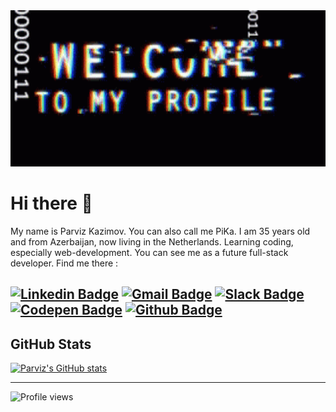 <img src="https://github.com/PiKa-86/PiKa-86/blob/main/welcome.gif" width = 100%; height = "250px">

# Hi there 👋

My name is Parviz Kazimov. You can also call me PiKa. I am 35 years old and from Azerbaijan, now living in the Netherlands. Learning coding, especially web-development. You can see me as a future full-stack developer. Find me there :

 [![Linkedin Badge](https://img.shields.io/badge/LinkedIn-0077B5?style=for-the-badge&logo=linkedin&logoColor=white&link=https://www.linkedin.com/in/parviz-1986/)](https://www.linkedin.com/in/parviz-1986/) [![Gmail Badge](https://img.shields.io/badge/Gmail-D14836?style=for-the-badge&logo=gmail&logoColor=white&link=mailto:parvizkazimov1986@gmail.com)](mailto:parvizkazimov1986@gmail.com)  [![Slack Badge]( https://img.shields.io/badge/Slack-4A154B?style=for-the-badge&logo=slack&logoColor=white&link=https://app.slack.com/client/T0EJTUQ87/D02DJTY0N5P/user_profile/U02D69RQ3HQ)](https://app.slack.com/client/T0EJTUQ87/D02DJTY0N5P/user_profile/U02D69RQ3HQ) [![Codepen Badge](https://img.shields.io/badge/Codepen-000000?style=for-the-badge&logo=codepen&logoColor=white&link=https://codepen.io/Parviz_86)](https://codepen.io/Parviz_86) [![Github Badge](https://img.shields.io/badge/GitHub-%2312100E.svg?&style=for-the-badge&logo=Github&logoColor=white"&link=https://github.com/PiKa-86)](https://github.com/PiKa-86)
--- 

## GitHub Stats

[![Parviz's GitHub stats](https://github-readme-stats.vercel.app/api?username=PiKa-86&show_icons=true&theme=tokyonight)](https://github.com/PiKa-86/github-readme-stats) 


---
![Profile views](https://gpvc.arturio.dev/PiKa-86)

<!--
**PiKa-86/PiKa-86** is a ✨ _special_ ✨ repository because its `README.md` (this file) appears on your GitHub profile.

Here are some ideas to get you started:

- 🔭 I’m currently working on ...
- 🌱 I’m currently learning ...
- 👯 I’m looking to collaborate on ...
- 🤔 I’m looking for help with ...
- 💬 Ask me about ...
- 📫 How to reach me: ...
- 😄 Pronouns: ...
- ⚡ Fun fact: ...
-->
